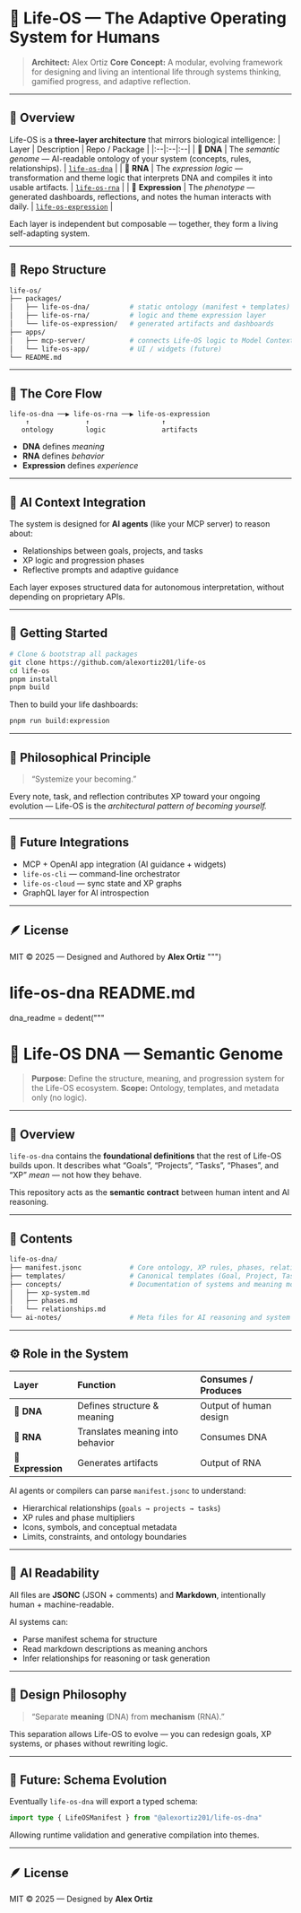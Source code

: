 # 🌌 Life-OS — The Adaptive Operating System for Humans

> **Architect:** Alex Ortiz
> **Core Concept:** A modular, evolving framework for designing and living an intentional life through systems thinking, gamified progress, and adaptive reflection.

---

## 🧠 Overview

Life-OS is a **three-layer architecture** that mirrors biological intelligence:
| Layer | Description | Repo / Package |
|:--|:--|:--|
| 🧬 **DNA** | The *semantic genome* — AI-readable ontology of your system (concepts, rules, relationships). | [`life-os-dna`](./packages/life-os-dna) |
| 🧫 **RNA** | The *expression logic* — transformation and theme logic that interprets DNA and compiles it into usable artifacts. | [`life-os-rna`](./packages/life-os-rna) |
| 💎 **Expression** | The *phenotype* — generated dashboards, reflections, and notes the human interacts with daily. | [`life-os-expression`](./packages/life-os-expression) |

Each layer is independent but composable — together, they form a living self-adapting system.

---

## 🔧 Repo Structure

```bash
life-os/
├── packages/
│   ├── life-os-dna/          # static ontology (manifest + templates)
│   ├── life-os-rna/          # logic and theme expression layer
│   └── life-os-expression/   # generated artifacts and dashboards
├── apps/
│   ├── mcp-server/           # connects Life-OS logic to Model Context Protocol
│   └── life-os-app/          # UI / widgets (future)
└── README.md
```

---

## 🧩 The Core Flow

```
life-os-dna ──▶ life-os-rna ──▶ life-os-expression
    ↑              ↑                  ↑
   ontology        logic              artifacts
```

- **DNA** defines *meaning*
- **RNA** defines *behavior*
- **Expression** defines *experience*

---

## 🧠 AI Context Integration

The system is designed for **AI agents** (like your MCP server) to reason about:
- Relationships between goals, projects, and tasks
- XP logic and progression phases
- Reflective prompts and adaptive guidance

Each layer exposes structured data for autonomous interpretation, without depending on proprietary APIs.

---

## 🚀 Getting Started

```bash
# Clone & bootstrap all packages
git clone https://github.com/alexortiz201/life-os
cd life-os
pnpm install
pnpm build
```

Then to build your life dashboards:
```bash
pnpm run build:expression
```

---

## 🧭 Philosophical Principle

> “Systemize your becoming.”

Every note, task, and reflection contributes XP toward your ongoing evolution —
Life-OS is the *architectural pattern of becoming yourself.*

---

## 🔮 Future Integrations

- MCP + OpenAI app integration (AI guidance + widgets)
- `life-os-cli` — command-line orchestrator
- `life-os-cloud` — sync state and XP graphs
- GraphQL layer for AI introspection

---

## 🪶 License

MIT © 2025 — Designed and Authored by **Alex Ortiz**
""")

# life-os-dna README.md
dna_readme = dedent("""
# 🧬 Life-OS DNA — Semantic Genome

> **Purpose:** Define the structure, meaning, and progression system for the Life-OS ecosystem.
> **Scope:** Ontology, templates, and metadata only (no logic).

---

## 📘 Overview

`life-os-dna` contains the **foundational definitions** that the rest of Life-OS builds upon.
It describes what “Goals”, “Projects”, “Tasks”, “Phases”, and “XP” *mean* — not how they behave.

This repository acts as the **semantic contract** between human intent and AI reasoning.

---

## 🧩 Contents

```bash
life-os-dna/
├── manifest.jsonc            # Core ontology, XP rules, phases, relationships
├── templates/                # Canonical templates (Goal, Project, Task)
├── concepts/                 # Documentation of systems and meaning models
│   ├── xp-system.md
│   ├── phases.md
│   └── relationships.md
└── ai-notes/                 # Meta files for AI reasoning and system context
```

---

## ⚙️ Role in the System

| Layer | Function | Consumes / Produces |
|:--|:--|:--|
| 🧬 **DNA** | Defines structure & meaning | Output of human design |
| 🧫 **RNA** | Translates meaning into behavior | Consumes DNA |
| 💎 **Expression** | Generates artifacts | Output of RNA |

AI agents or compilers can parse `manifest.jsonc` to understand:
- Hierarchical relationships (`goals → projects → tasks`)
- XP rules and phase multipliers
- Icons, symbols, and conceptual metadata
- Limits, constraints, and ontology boundaries

---

## 🧠 AI Readability

All files are **JSONC** (JSON + comments) and **Markdown**, intentionally human + machine-readable.

AI systems can:
- Parse manifest schema for structure
- Read markdown descriptions as meaning anchors
- Infer relationships for reasoning or task generation

---

## 🔬 Design Philosophy

> “Separate **meaning** (DNA) from **mechanism** (RNA).”

This separation allows Life-OS to evolve —
you can redesign goals, XP systems, or phases without rewriting logic.

---

## 🚀 Future: Schema Evolution

Eventually `life-os-dna` will export a typed schema:

```ts
import type { LifeOSManifest } from "@alexortiz201/life-os-dna"
```

Allowing runtime validation and generative compilation into themes.

---

## 🪶 License

MIT © 2025 — Designed by **Alex Ortiz**